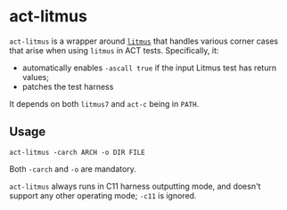 # act-litmus

`act-litmus` is a wrapper around [`litmus`](https://github.com/herd/herdtools7)
that handles various corner cases that arise when using `litmus` in ACT tests.  Specifically, it:

- automatically enables `-ascall true` if the input Litmus test has return values;
- patches the test harness

It depends on both `litmus7` and `act-c` being in `PATH`.

## Usage

`act-litmus -carch ARCH -o DIR FILE`

Both `-carch` and `-o` are mandatory.

`act-litmus` always runs in C11 harness outputting mode,
and doesn't support any other operating mode; `-c11` is ignored.